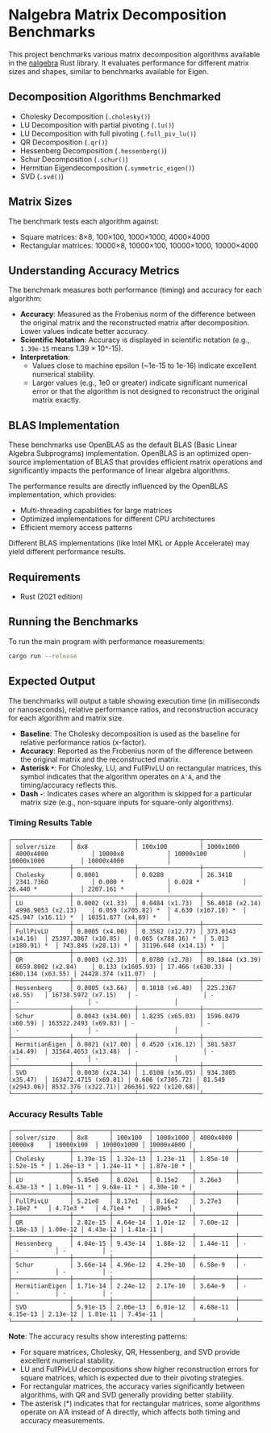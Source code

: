 # Nalgebra Matrix Decomposition Benchmarks

This project benchmarks various matrix decomposition algorithms available in the [nalgebra](https://nalgebra.org/) Rust library. It evaluates performance for different matrix sizes and shapes, similar to benchmarks available for Eigen.

## Decomposition Algorithms Benchmarked

- Cholesky Decomposition (`.cholesky()`)
- LU Decomposition with partial pivoting (`.lu()`)
- LU Decomposition with full pivoting (`.full_piv_lu()`)
- QR Decomposition (`.qr()`)
- Hessenberg Decomposition (`.hessenberg()`)
- Schur Decomposition (`.schur()`)
- Hermitian Eigendecomposition (`.symmetric_eigen()`)
- SVD (`.svd()`)

## Matrix Sizes

The benchmark tests each algorithm against:

- Square matrices: 8×8, 100×100, 1000×1000, 4000×4000
- Rectangular matrices: 10000×8, 10000×100, 10000×1000, 10000×4000

## Understanding Accuracy Metrics

The benchmark measures both performance (timing) and accuracy for each algorithm:

- **Accuracy**: Measured as the Frobenius norm of the difference between the original matrix and the reconstructed matrix after decomposition. Lower values indicate better accuracy.
- **Scientific Notation**: Accuracy is displayed in scientific notation (e.g., `1.39e-15` means 1.39 × 10^-15).
- **Interpretation**:
  - Values close to machine epsilon (~1e-15 to 1e-16) indicate excellent numerical stability.
  - Larger values (e.g., 1e0 or greater) indicate significant numerical error or that the algorithm is not designed to reconstruct the original matrix exactly.

## BLAS Implementation

These benchmarks use OpenBLAS as the default BLAS (Basic Linear Algebra Subprograms) implementation. OpenBLAS is an optimized open-source implementation of BLAS that provides efficient matrix operations and significantly impacts the performance of linear algebra algorithms.

The performance results are directly influenced by the OpenBLAS implementation, which provides:

- Multi-threading capabilities for large matrices
- Optimized implementations for different CPU architectures
- Efficient memory access patterns

Different BLAS implementations (like Intel MKL or Apple Accelerate) may yield different performance results.

## Requirements

- Rust (2021 edition)

## Running the Benchmarks

To run the main program with performance measurements:

```sh
cargo run --release
```

## Expected Output

The benchmarks will output a table showing execution time (in milliseconds or nanoseconds), relative performance ratios, and reconstruction accuracy for each algorithm and matrix size.

- **Baseline**: The Cholesky decomposition is used as the baseline for relative performance ratios (x-factor).
- **Accuracy**: Reported as the Frobenius norm of the difference between the original matrix and the reconstructed matrix.
- **Asterisk `*`**: For Cholesky, LU, and FullPivLU on rectangular matrices, this symbol indicates that the algorithm operates on `A'A`, and the timing/accuracy reflects this.
- **Dash `-`**: Indicates cases where an algorithm is skipped for a particular matrix size (e.g., non-square inputs for square-only algorithms).

### Timing Results Table

```
┌────────────────┬─────────────────┬─────────────────┬────────────────────┬──────────────────────┬────────────────────┬────────────────────┬─────────────────────┬───────────────────────┐
│ solver/size    │ 8x8             │ 100x100         │ 1000x1000          │ 4000x4000            │ 10000x8            │ 10000x100          │ 10000x1000          │ 10000x4000            │
├────────────────┼─────────────────┼─────────────────┼────────────────────┼──────────────────────┼────────────────────┼────────────────────┼─────────────────────┼───────────────────────┤
│ Cholesky       │ 0.0001          │ 0.0280          │ 26.3418            │ 2341.7360            │ 0.000 *            │ 0.028 *            │ 26.440 *            │ 2207.161 *            │
├────────────────┼─────────────────┼─────────────────┼────────────────────┼──────────────────────┼────────────────────┼────────────────────┼─────────────────────┼───────────────────────┤
│ LU             │ 0.0002 (x1.33)  │ 0.0484 (x1.73)  │ 56.4018 (x2.14)    │ 4998.9053 (x2.13)    │ 0.059 (x705.82) *  │ 4.630 (x167.10) *  │ 425.947 (x16.11) *  │ 10351.877 (x4.69) *   │
├────────────────┼─────────────────┼─────────────────┼────────────────────┼──────────────────────┼────────────────────┼────────────────────┼─────────────────────┼───────────────────────┤
│ FullPivLU      │ 0.0005 (x4.00)  │ 0.3582 (x12.77) │ 373.0143 (x14.16)  │ 25397.3867 (x10.85)  │ 0.065 (x788.16) *  │ 5.013 (x180.91) *  │ 743.845 (x28.13) *  │ 31196.648 (x14.13) *  │
├────────────────┼─────────────────┼─────────────────┼────────────────────┼──────────────────────┼────────────────────┼────────────────────┼─────────────────────┼───────────────────────┤
│ QR             │ 0.0003 (x2.33)  │ 0.0780 (x2.78)  │ 89.1844 (x3.39)    │ 6659.8002 (x2.84)    │ 0.133 (x1605.93) │ 17.466 (x630.33) │ 1680.134 (x63.55) │ 24428.374 (x11.07)  │
├────────────────┼─────────────────┼─────────────────┼────────────────────┼──────────────────────┼────────────────────┼────────────────────┼─────────────────────┼───────────────────────┤
│ Hessenberg     │ 0.0005 (x3.66)  │ 0.1818 (x6.48)  │ 225.2367 (x8.55)   │ 16738.5972 (x7.15)   │ -                  │ -                  │ -                   │ -                     │
├────────────────┼─────────────────┼─────────────────┼────────────────────┼──────────────────────┼────────────────────┼────────────────────┼─────────────────────┼───────────────────────┤
│ Schur          │ 0.0043 (x34.00) │ 1.8235 (x65.03) │ 1596.0479 (x60.59) │ 163522.2493 (x69.83) │ -                  │ -                  │ -                   │ -                     │
├────────────────┼─────────────────┼─────────────────┼────────────────────┼──────────────────────┼────────────────────┼────────────────────┼─────────────────────┼───────────────────────┤
│ HermitianEigen │ 0.0021 (x17.00) │ 0.4520 (x16.12) │ 381.5837 (x14.49)  │ 31564.4653 (x13.48)  │ -                  │ -                  │ -                   │ -                     │
├────────────────┼─────────────────┼─────────────────┼────────────────────┼──────────────────────┼────────────────────┼────────────────────┼─────────────────────┼───────────────────────┤
│ SVD            │ 0.0030 (x24.34) │ 1.0108 (x36.05) │ 934.3805 (x35.47)  │ 163472.4715 (x69.81) │ 0.606 (x7305.72) │ 81.549 (x2943.06)│ 8532.376 (x322.71)│ 266361.922 (x120.68)│
└────────────────┴─────────────────┴─────────────────┴────────────────────┴──────────────────────┴────────────────────┴────────────────────┴─────────────────────┴───────────────────────┘
```

### Accuracy Results Table

```
┌────────────────┬──────────┬──────────┬───────────┬───────────┬────────────┬────────────┬────────────┬────────────┐
│ solver/size    │ 8x8      │ 100x100  │ 1000x1000 │ 4000x4000 │ 10000x8    │ 10000x100  │ 10000x1000 │ 10000x4000 │
├────────────────┼──────────┼──────────┼───────────┼───────────┼────────────┼────────────┼────────────┼────────────┤
│ Cholesky       │ 1.39e-15 │ 1.32e-13 │ 1.23e-11  │ 1.85e-10  │ 1.52e-15 * │ 1.26e-13 * │ 1.24e-11 * │ 1.87e-10 * │
├────────────────┼──────────┼──────────┼───────────┼───────────┼────────────┼────────────┼────────────┼────────────┤
│ LU             │ 5.85e0   │ 8.02e1   │ 8.15e2    │ 3.26e3    │ 6.43e-13 * │ 1.09e-11 * │ 9.68e-11 * │ 4.30e-10 * │
├────────────────┼──────────┼──────────┼───────────┼───────────┼────────────┼────────────┼────────────┼────────────┤
│ FullPivLU      │ 5.21e0   │ 8.17e1   │ 8.16e2    │ 3.27e3    │ 3.18e2 *   │ 4.71e3 *   │ 4.71e4 *   │ 1.89e5 *   │
├────────────────┼──────────┼──────────┼───────────┼───────────┼────────────┼────────────┼────────────┼────────────┤
│ QR             │ 2.82e-15 │ 4.64e-14 │ 1.01e-12  │ 7.60e-12  │ 3.18e-13 │ 1.00e-12 │ 4.43e-12 │ 1.41e-11 │
├────────────────┼──────────┼──────────┼───────────┼───────────┼────────────┼────────────┼────────────┼────────────┤
│ Hessenberg     │ 4.04e-15 │ 9.43e-14 │ 1.88e-12  │ 1.44e-11  │ -          │ -          │ -          │ -          │
├────────────────┼──────────┼──────────┼───────────┼───────────┼────────────┼────────────┼────────────┼────────────┤
│ Schur          │ 3.66e-14 │ 4.96e-12 │ 4.29e-10  │ 6.58e-9   │ -          │ -          │ -          │ -          │
├────────────────┼──────────┼──────────┼───────────┼───────────┼────────────┼────────────┼────────────┼────────────┤
│ HermitianEigen │ 1.71e-14 │ 2.24e-12 │ 2.17e-10  │ 3.64e-9   │ -          │ -          │ -          │ -          │
├────────────────┼──────────┼──────────┼───────────┼───────────┼────────────┼────────────┼────────────┼────────────┤
│ SVD            │ 5.91e-15 │ 2.06e-13 │ 6.01e-12  │ 4.68e-11  │ 4.15e-13 │ 2.13e-12 │ 1.81e-11 │ 7.45e-11 │
└────────────────┴──────────┴──────────┴───────────┴───────────┴────────────┴────────────┴────────────┴────────────┘
```

**Note**: The accuracy results show interesting patterns:
- For square matrices, Cholesky, QR, Hessenberg, and SVD provide excellent numerical stability.
- LU and FullPivLU decompositions show higher reconstruction errors for square matrices, which is expected due to their pivoting strategies.
- For rectangular matrices, the accuracy varies significantly between algorithms, with QR and SVD generally providing better stability.
- The asterisk (*) indicates that for rectangular matrices, some algorithms operate on A'A instead of A directly, which affects both timing and accuracy measurements.
